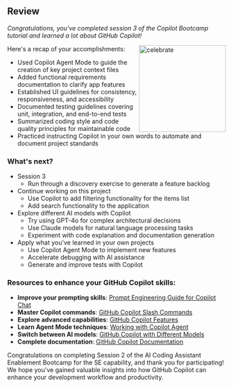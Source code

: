## Review

_Congratulations, you've completed session 3 of the Copilot Bootcamp tutorial and learned a lot about GitHub Copilot!_

<img src="https://octodex.github.com/images/jetpacktocat.png" alt=celebrate width=200 align=right>


Here's a recap of your accomplishments:

- Used Copilot Agent Mode to guide the creation of key project context files
- Added functional requirements documentation to clarify app features
- Established UI guidelines for consistency, responsiveness, and accessibility
- Documented testing guidelines covering unit, integration, and end-to-end tests
- Summarized coding style and code quality principles for maintainable code
- Practiced instructing Copilot in your own words to automate and document project standards

### What's next?

- Session 3
  - Run through a discovery exercise to generate a feature backlog 
- Continue working on this project
  - Use Copilot to add filtering functionality for the items list
  - Add search functionality to the application
- Explore different AI models with Copilot
  - Try using GPT-4o for complex architectural decisions
  - Use Claude models for natural language processing tasks
  - Experiment with code explanation and documentation generation
- Apply what you've learned in your own projects
  - Use Copilot Agent Mode to implement new features
  - Accelerate debugging with AI assistance
  - Generate and improve tests with Copilot

### Resources to enhance your GitHub Copilot skills:

- **Improve your prompting skills**: [Prompt Engineering Guide for Copilot Chat](https://docs.github.com/en/copilot/using-github-copilot/copilot-chat/prompt-engineering-for-copilot-chat)
- **Master Copilot commands**: [GitHub Copilot Slash Commands](https://docs.github.com/en/copilot/using-github-copilot/copilot-chat/github-copilot-chat-cheat-sheet?tool=vscode)
- **Explore advanced capabilities**: [GitHub Copilot Features](https://docs.github.com/en/copilot/about-github-copilot/github-copilot-features)
- **Learn Agent Mode techniques**: [Working with Copilot Agent](https://docs.github.com/en/copilot/using-github-copilot/copilot-agent/working-with-agent)
- **Switch between AI models**: [GitHub Copilot with Different Models](https://docs.github.com/en/copilot/using-github-copilot/copilot-chat/using-github-copilot-chat#selecting-a-different-model)
- **Complete documentation**: [GitHub Copilot Documentation](https://docs.github.com/en/copilot)

Congratulations on completing Session 2 of the AI Coding Assistant Enablement Bootcamp for the SE capability, and thank you for participating! We hope you've gained valuable insights into how GitHub Copilot can enhance your development workflow and productivity.